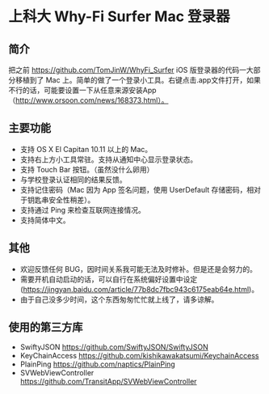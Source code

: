 # 上科大 Why-Fi Surfer Mac 登录器

## 简介

把之前 https://github.com/TomJinW/WhyFi_Surfer iOS 版登录器的代码一大部分移植到了 Mac 上。简单的做了一个登录小工具。右键点击.app文件打开，如果不行的话，可能要设置一下从任意来源安装App（http://www.orsoon.com/news/168373.html）。


## 主要功能
- 支持 OS X El Capitan 10.11 以上的 Mac。
- 支持右上方小工具常驻。支持从通知中心显示登录状态。
- 支持 Touch Bar 按钮。（虽然没什么卵用）
- 与学校登录认证相同的结果反馈。
- 支持记住密码（Mac 因为 App 签名问题，使用 UserDefault 存储密码，相对于钥匙串安全性稍差）。
- 支持通过 Ping 来检查互联网连接情况。
- 支持简体中文。

## 其他
- 欢迎反馈任何 BUG，因时间关系我可能无法及时修补。但是还是会努力的。
- 需要开机自动启动的话，可以自行在系统偏好设置中设定(https://jingyan.baidu.com/article/77b8dc7fbc943c6175eab64e.html)。
- 由于自己没多少时间，这个东西匆匆忙忙就上线了，请多谅解。

## 使用的第三方库
- SwiftyJSON https://github.com/SwiftyJSON/SwiftyJSON
- KeyChainAccess https://github.com/kishikawakatsumi/KeychainAccess
- PlainPing https://github.com/naptics/PlainPing
- SVWebViewController https://github.com/TransitApp/SVWebViewController